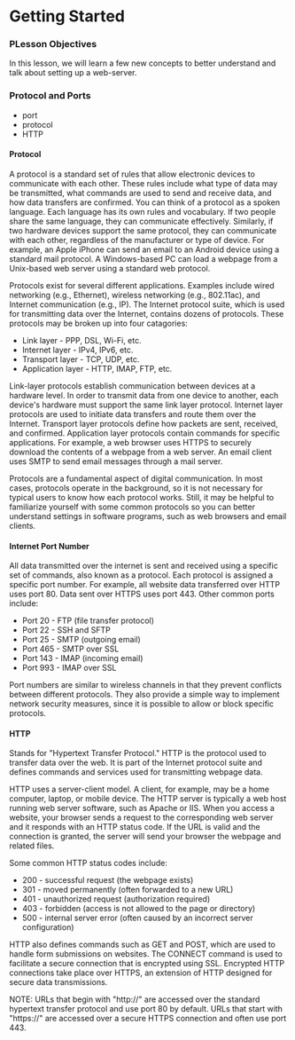# Getting Started

### PLesson Objectives
In this lesson, we will learn a few new concepts to better understand and talk about setting up a web-server.

### Protocol and Ports

- port
- protocol
- HTTP

#### Protocol
A protocol is a standard set of rules that allow electronic devices to communicate with each other. These rules include what type of data may be transmitted, what commands are used to send and receive data, and how data transfers are confirmed. You can think of a protocol as a spoken language. Each language has its own rules and vocabulary. If two people share the same language, they can communicate effectively. Similarly, if two hardware devices support the same protocol, they can communicate with each other, regardless of the manufacturer or type of device. For example, an Apple iPhone can send an email to an Android device using a standard mail protocol. A Windows-based PC can load a webpage from a Unix-based web server using a standard web protocol.

Protocols exist for several different applications. Examples include wired networking (e.g., Ethernet), wireless networking (e.g., 802.11ac), and Internet communication (e.g., IP). The Internet protocol suite, which is used for transmitting data over the Internet, contains dozens of protocols. These protocols may be broken up into four catagories:

- Link layer - PPP, DSL, Wi-Fi, etc.
- Internet layer - IPv4, IPv6, etc.
- Transport layer - TCP, UDP, etc.
- Application layer - HTTP, IMAP, FTP, etc.

Link-layer protocols establish communication between devices at a hardware level. In order to transmit data from one device to another, each device's hardware must support the same link layer protocol. Internet layer protocols are used to initiate data transfers and route them over the Internet. Transport layer protocols define how packets are sent, received, and confirmed. Application layer protocols contain commands for specific applications. For example, a web browser uses HTTPS to securely download the contents of a webpage from a web server. An email client uses SMTP to send email messages through a mail server.

Protocols are a fundamental aspect of digital communication. In most cases, protocols operate in the background, so it is not necessary for typical users to know how each protocol works. Still, it may be helpful to familiarize yourself with some common protocols so you can better understand settings in software programs, such as web browsers and email clients.

#### Internet Port Number
All data transmitted over the internet is sent and received using a specific set of commands, also known as a protocol. Each protocol is assigned a specific port number. For example, all website data transferred over HTTP uses port 80. Data sent over HTTPS uses port 443. Other common ports include:

- Port 20 - FTP (file transfer protocol)
- Port 22 - SSH and SFTP
- Port 25 - SMTP (outgoing email)
- Port 465 - SMTP over SSL
- Port 143 - IMAP (incoming email)
- Port 993 - IMAP over SSL

Port numbers are similar to wireless channels in that they prevent conflicts between different protocols. They also provide a simple way to implement network security measures, since it is possible to allow or block specific protocols.

#### HTTP
Stands for "Hypertext Transfer Protocol." HTTP is the protocol used to transfer data over the web. It is part of the Internet protocol suite and defines commands and services used for transmitting webpage data.

HTTP uses a server-client model. A client, for example, may be a home computer, laptop, or mobile device. The HTTP server is typically a web host running web server software, such as Apache or IIS. When you access a website, your browser sends a request to the corresponding web server and it responds with an HTTP status code. If the URL is valid and the connection is granted, the server will send your browser the webpage and related files.

Some common HTTP status codes include:

- 200 - successful request (the webpage exists)
- 301 - moved permanently (often forwarded to a new URL)
- 401 - unauthorized request (authorization required)
- 403 - forbidden (access is not allowed to the page or directory)
- 500 - internal server error (often caused by an incorrect server configuration)

HTTP also defines commands such as GET and POST, which are used to handle form submissions on websites. The CONNECT command is used to facilitate a secure connection that is encrypted using SSL. Encrypted HTTP connections take place over HTTPS, an extension of HTTP designed for secure data transmissions.

NOTE: URLs that begin with "http://" are accessed over the standard hypertext transfer protocol and use port 80 by default. URLs that start with "https://" are accessed over a secure HTTPS connection and often use port 443.
